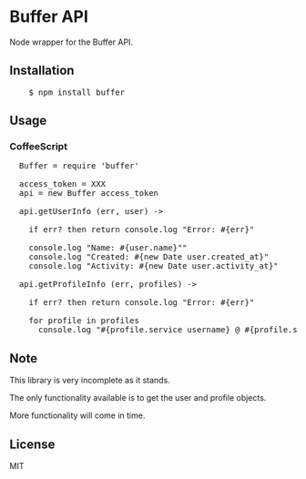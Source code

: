 Buffer API
==========

Node wrapper for the Buffer API.

Installation
------------

<pre>
	$ npm install buffer
</pre>

Usage
-----

### CoffeeScript

<pre>
  Buffer = require 'buffer'

  access_token = XXX
  api = new Buffer access_token

  api.getUserInfo (err, user) ->

    if err? then return console.log "Error: #{err}"

    console.log "Name: #{user.name}""
    console.log "Created: #{new Date user.created_at}"
    console.log "Activity: #{new Date user.activity_at}"

  api.getProfileInfo (err, profiles) ->

    if err? then return console.log "Error: #{err}"

    for profile in profiles
      console.log "#{profile.service_username} @ #{profile.service}"
</pre>

Note
----

This library is very incomplete as it stands.

The only functionality available is to get the user and profile objects.

More functionality will come in time.

License
-------

MIT
